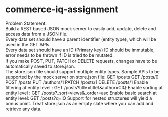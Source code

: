 # commerce-iq-assignment
Problem Statement:    
Build a REST based JSON mock server to easily add, update, delete and access data from a JSON file.  
Every data set should have a parent identifier (entity type), which will be used in the GET APIs.  
Every data set should have an ID (Primary key)  ID should be immutable, error needs to be thrown if ID is tried to be mutated.  
If you make POST, PUT, PATCH or DELETE requests, changes have to be automatically saved to store.json.  
The store.json file should support multiple entity types.    Sample APIs to be supported by the mock server on store.json file:  GET    /posts  GET    /posts/0  POST   /posts  PUT    /authors/1  PATCH  /posts/1  DELETE /posts/1  Enable filtering at entity level :  GET /posts?title=title1&amp;author=CIQ  Enable sorting at entity level :  GET /posts?_sort=views&amp;_order=asc  Enable basic search at entity level:  GET /posts?q=IQ  Support for nested structures will yield a bonus point.  Treat store.json as an empty slate where you can add and retrieve any data.
